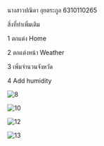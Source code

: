 
นางสาวปณิดา อุยตระกูล 6310110265

สิ่งที่ทำเพิ่มเติม

1 ตกแต่ง Home

2 ตกแต่งหน้า Weather

3 เพิ่มจำนวนจังหวัด

4 Add humidity


![8](https://user-images.githubusercontent.com/110561773/187040233-88a28a18-fe89-4d3d-9c36-5c08b8268fc8.png)


![10](https://user-images.githubusercontent.com/110561773/187040254-af0f22e7-9b66-47ea-9514-a4645601b65f.png)


![12](https://user-images.githubusercontent.com/110561773/187040269-9258b55b-a3b2-43ed-bfd8-21a406fd6178.png)

![13](https://user-images.githubusercontent.com/110561773/187040280-72aeb141-5084-434a-961e-de362fba153e.png)

